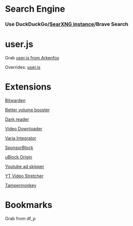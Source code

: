 # Search Engine

### Use DuckDuckGo/[SearXNG instance](https://searx.space/)/Brave Search

# user.js

Grab [user.js from Arkenfox](https://github.com/arkenfox/user.js/blob/master/user.js)

Overrides: [user.js](/firefox/user.js)

# Extensions

[Bitwarden](https://addons.mozilla.org/en-US/firefox/addon/bitwarden-password-manager/)

[Better volume booster](https://addons.mozilla.org/en-US/firefox/addon/better-volume-booster/)

[Dark reader](https://addons.mozilla.org/en-US/firefox/addon/darkreader/)

[Video Downloader](https://addons.mozilla.org/en-US/firefox/addon/video-downloadhelper/)

[Varia Integrator](https://addons.mozilla.org/en-US/firefox/addon/varia-integrator/)

[SponsorBlock](https://addons.mozilla.org/en-US/firefox/addon/sponsorblock/)

[uBlock Origin](https://addons.mozilla.org/en-US/firefox/addon/ublock-origin/)

[Youtube ad skipper](https://addons.mozilla.org/en-US/firefox/addon/skiperoo/)

[YT Video Stretcher](https://addons.mozilla.org/en-US/firefox/addon/youtube-fullscreen-fit/)

[Tampermonkey](https://addons.mozilla.org/en-US/firefox/addon/tampermonkey/)

# Bookmarks

Grab from df_p
